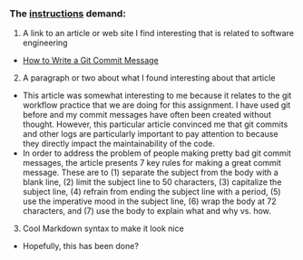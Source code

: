 ### The [instructions](./instructions.md) demand:

1. A link to an article or web site I find interesting that is related to software engineering
* [How to Write a Git Commit Message](https://cbea.ms/git-commit)

2. A paragraph or two about what I found interesting about that article
* This article was somewhat interesting to me because it relates to the git workflow practice that we are doing for this assignment. I have used git before and my commit messages have often been created without thought. However, this particular article convinced me that git commits and other logs are particularly important to pay attention to because they directly impact the maintainability of the code.
* In order to address the problem of people making pretty bad git commit messages, the article presents 7 key rules for making a great commit message. These are to (1) separate the subject from the body with a blank line, (2) limit the subject line to 50 characters, (3) capitalize the subject line, (4) refrain from ending the subject line with a period, (5) use the imperative mood in the subject line, (6) wrap the body at 72 characters, and (7) use the body to explain what and why vs. how.

3. Cool Markdown syntax to make it look nice
* Hopefully, this has been done?